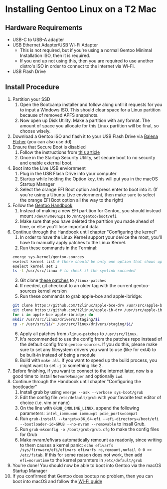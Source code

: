 # Installing Gentoo Linux on a T2 Mac

## Hardware Requirements
* USB-C to USB-A adapter
* USB Ethernet Adapter/USB Wi-Fi Adapter
	* This is not required, but if you're using a normal Gentoo Minimal Installation ISO, then it is required.
	* If you end up not using this, then you are required to use another distro's ISO in order to connect to the internet via Wi-Fi.
* USB Flash Drive

## Install Procedure
1. Partition your SSD
	1. Open the Bootcamp installer and follow along until it requests for you to input a Windows ISO. This should clear space for a Linux partition because of removed APFS snapshots.
	2. Now open up Disk Utility. Make a partition with any format. The amount of space you allocate for this Linux partition will be final, so choose wisely.
2. Download a Gentoo ISO and flash it to your USB Flash Drive via [Balena Etcher](https://www.balena.io/etcher/) (you can also use dd)
3. Ensure that Secure Boot is disabled
	1. Follow the instructions from [this article](https://support.apple.com/en-us/HT208198)
	2. Once in the Startup Security Utility, set secure boot to no security and enable external boot.
4. Boot into the Live USB enviornment
	1. Plug in the USB Flash Drive into your computer
	2. Startup while holding the Option key, this will put you in the macOS Startup Manager
	3. Select the orange EFI Boot option and press enter to boot into it. (If you're using a Ubuntu Live enviornment, then make sure to select the orange EFI Boot option all the way to the right)
5. Follow the [Gentoo Handbook](https://wiki.gentoo.org/wiki/Handbook:AMD64/Installation/Disks)
	1. Instead of making a new EFI partition for Gentoo, you should instead mount `/dev/nvme0n1p1` to `/mnt/gentoo/boot/efi`
	2. Make sure that you have deleted the partition you made ahead of time, or else you'll lose important data
6. Continue through the Handbook until chapter "Configuring the kernel"
	1. In order to have the Linux Kernel support your device the most, you'll have to manually apply patches to the Linux Kernel.
	2. Run these commands in the Terminal:
	```bash
	emerge sys-kernel/gentoo-sources
	eselect kernel list # there should be only one option that shows up
	eselect kernel set 1
	ls -l /usr/src/linux # to check if the symlink succeded
	```
	3. Git clone [these patches](https://github.com/Redecorating/mbp-16.1-linux-wifi) to `/linux-patches`
	4. If needed, git checkout to an older tag with the current gentoo-sources kernel version
	5. Run these commands to grab apple-bce and apple-ibridge:
	```bash
	git clone https://github.com/t2linux/apple-bce-drv /usr/src/apple-bce
	git clone https://github.com/t2linux/apple-ib-drv /usr/src/apple-ibridge
	for i in apple-bce apple-ibridge; do
	mkdir /usr/src/linux/drivers/staging/$i 
	cp -r /usr/src/$i/* /usr/src/linux/drivers/staging/$i/
	```
	6. Apply all patches from `/linux-patches` to `/usr/src/linux`.
	7. It's recommended to use the config from the patches repo instead of the default config from `gentoo-sources`. If you do this, please make sure to set any filesystem drivers you want to use (like for ext4) to be built-in instead of being a module
	8. Build with `make all`. If you want to speed up the build process, you might want to set `-j` to something like 2.
7. Before finishing, if you want to connect to the internet later, now is a good time to install `NetworkManager` and optionally `iwd`.
8. Continue through the Handbook until chapter "Configuring the bootloader"
	1. Install grub by using `emerge --ask --verbose sys-boot/grub`
	2. Edit the config file `/etc/default/grub` with your favorite text editor of choice (i.e. vim or nano)
	3. On the line with `GRUB_CMDLINE_LINUX`, append the following parameters: `intel_iommu=on iommu=pt pcie_ports=compat`
	4. Run `grub-install --target=x86_64-efi --efi-directory=/boot/efi --bootloader-id=GRUB --no-nvram --removable` to insall Grub.
	5. Run `grub-mkconfig -o /boot/grub/grub.cfg` to make the config files for Grub
	6. Make nvram/efivars automatically remount as readonly, since writing to them causes a kernel panic: `echo efivarfs /sys/firmware/efi/efivars efivarfs ro,remount,nofail 0 0 >> /etc/fstab`. If this for some reason does not work, then add `efi=noruntime` to the kernel paramters in `/etc/default/grub`
9. You're done! You should now be able to boot into Gentoo via the macOS Startup Manager
10. If you confirmed that Gentoo does bootup no problem, then you can boot into macOS and follow the [Wi-Fi guide](https://wiki.t2linux.org/guides/wifi/)
